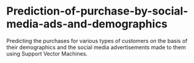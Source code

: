 # Prediction-of-purchase-by-social-media-ads-and-demographics
Predicting the purchases for various types of customers on the basis of their demographics and the 
social media advertisements made to them using Support Vector Machines.
